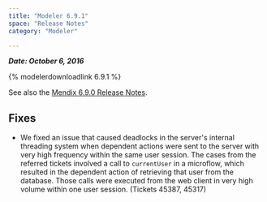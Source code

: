 ```yaml
---
title: "Modeler 6.9.1"
space: "Release Notes"
category: "Modeler"

---
```

***Date: October 6, 2016***

{% modelerdownloadlink 6.9.1 %}

See also the [Mendix 6.9.0 Release Notes](modeler-6.9.0).

## Fixes

*   We fixed an issue that caused deadlocks in the server's internal threading system when dependent actions were sent to the server with very high frequency within the same user session. The cases from the referred tickets involved a call to `currentUser` in a microflow, which resulted in the dependent action of retrieving that user from the database. Those calls were executed from the web client in very high volume within one user session. (Tickets 45387, 45317)
